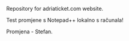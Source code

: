 Repository for adriaticket.com website.

Test promjene s Notepad++ lokalno s računala!

Promjena - Stefan.